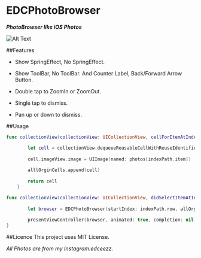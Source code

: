 # EDCPhotoBrowser

***PhotoBrowser like iOS Photos***

![Alt Text](https://github.com/fanyu/EDCPhotoBrowser/blob/master/Browser.gif)

##Features
* Show SpringEffect, No SpringEffect.

* Show ToolBar, No ToolBar. And Counter Label, Back/Forward Arrow Button. 

* Double tap to ZoomIn or ZoomOut.

* Single tap to dismiss.

* Pan up or down to dismiss. 

##Usage 
```swift
func collectionView(collectionView: UICollectionView, cellForItemAtIndexPath indexPath: NSIndexPath) -> UICollectionViewCell {

        let cell = collectionView.dequeueReusableCellWithReuseIdentifier("Cell", forIndexPath: indexPath) as! CollectionViewCell
        
        cell.imageView.image = UIImage(named: photos[indexPath.item])
  
        alllOrginCells.append(cell)
        
        return cell
    }

func collectionView(collectionView: UICollectionView, didSelectItemAtIndexPath indexPath: NSIndexPath) {
        
        let browser = EDCPhotoBrowser(startIndex: indexPath.row, allOrginCells: alllOrginCells, showToolBar: displayToolBar, showArrowButton: true, showCuounterLabel: true, springEffect: springEffect)
       
        presentViewController(browser, animated: true, completion: nil)
}
```

##Licence
This project uses MIT License.


_All Photos are from my Instagram:edceezz._
